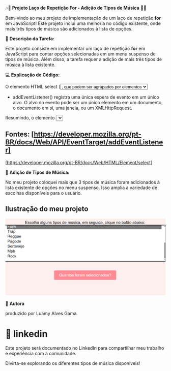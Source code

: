 🎶🎵 **Projeto Laço de Repetição For - Adição de Tipos de Música** 🎵🎶

Bem-vindo ao meu projeto de implementação de um laço de repetição **for** em JavaScript! Este projeto inclui uma melhoria no código existente, onde mais três tipos de música são adicionados à lista de opções.

🎯 **Descrição da Tarefa:**

Este projeto consiste em implementar um laço de repetição **for** em JavaScript para contar opções selecionadas em um menu suspenso de tipos de música. Além disso, a tarefa requer a adição de mais três tipos de música à lista existente.

💻 **Explicação do Código:**

O elemento HTML select (<select>) representa um controle que apresenta um menu de opções. As opções dentro do menu são representadas pelo elemento <option>, que podem ser agrupados por elementos <optgroup>. As opções podem ser pré-selecionadas para o usuário.

- addEventListener() registra uma única espera de evento em um único alvo. O alvo do evento pode ser um único elemento em um documento, o documento em si, uma janela, ou um XMLHttpRequest.

Resumindo, o elemento <select> é usado para criar menus suspensos de opções em páginas da web, enquanto o método addEventListener() em JavaScript é usado para adicionar interatividade aos elementos HTML.

## Fontes: [https://developer.mozilla.org/pt-BR/docs/Web/API/EventTarget/addEventListener]
[https://developer.mozilla.org/pt-BR/docs/Web/HTML/Element/select]

🎵 **Adição de Tipos de Música:**

No meu projeto coloquei mais que 3  tipos de música foram adicionados à lista existente de opções no menu suspenso. Isso amplia a variedade de escolhas disponíveis para o usuário.

## Ilustração do meu projeto
![musica-for](img/for.png)

📝 **Autora**

produzido por Luamy Alves Gama.

# 🎉 linkedin
Este projeto será documentado no LinkedIn para compartilhar meu trabalho e experiência com a comunidade.

Divirta-se explorando os diferentes tipos de música disponíveis!
